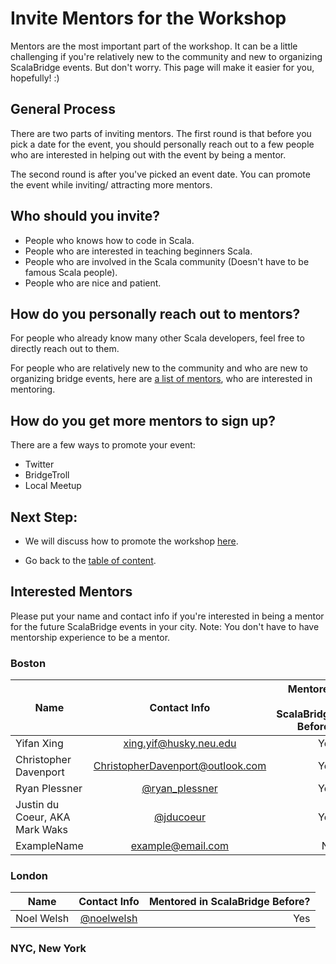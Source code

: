 # Invite Mentors for the Workshop
Mentors are the most important part of the workshop. It can be a little challenging if you're relatively new to the community and new to organizing ScalaBridge events. But don't worry. This page will make it easier for you, hopefully! :)


## General Process
There are two parts of inviting mentors.
The first round is that before you pick a date for the event, you should personally reach out to a few people who are interested in helping out with the event by being a mentor.

The second round is after you've picked an event date. You can promote the event while inviting/ attracting more mentors.


## Who should you invite?
- People who knows how to code in Scala.
- People who are interested in teaching beginners Scala.
- People who are involved in the Scala community (Doesn't have to be famous Scala people).
- People who are nice and patient.


## How do you personally reach out to mentors?
For people who already know many other Scala developers, feel free to directly reach out to them.

For people who are relatively new to the community and who are new to organizing bridge events, here are [a list of mentors](#interested--mentors), who are interested in mentoring.

## How do you get more mentors to sign up?
There are a few ways to promote your event:
- Twitter
- BridgeTroll
- Local Meetup


## Next Step:
- We will discuss how to promote the workshop [here](./promote-workshop.md).

- Go back to the [table of content](../README.md).


## Interested  Mentors
Please put your name and contact info if you're interested in being a mentor for the future ScalaBridge events in your city. Note: You don't have to have mentorship experience to be a mentor.


### Boston
| Name                      | Contact Info                      | Mentored in ScalaBridge Before? |
| ------------------------- |:---------------------------------:| -------------------------------:|
| Yifan Xing                | xing.yif@husky.neu.edu            |   Yes   |
| Christopher Davenport     | ChristopherDavenport@outlook.com  |   Yes   |
| Ryan Plessner             | [@ryan_plessner](https://twitter.com/ryan_plessner)| Yes |
| Justin du Coeur, AKA Mark Waks| [@jducoeur](https://twitter.com/jducoeur)| Yes |
| ExampleName               | example@email.com                 |   No    |

### London
| Name                      | Contact Info                      | Mentored in ScalaBridge Before? |
| ------------------------- |:---------------------------------:| -------------------------------:|
| Noel Welsh                | [@noelwelsh](https://twitter.com/noelwelsh) | Yes |


### NYC, New York


